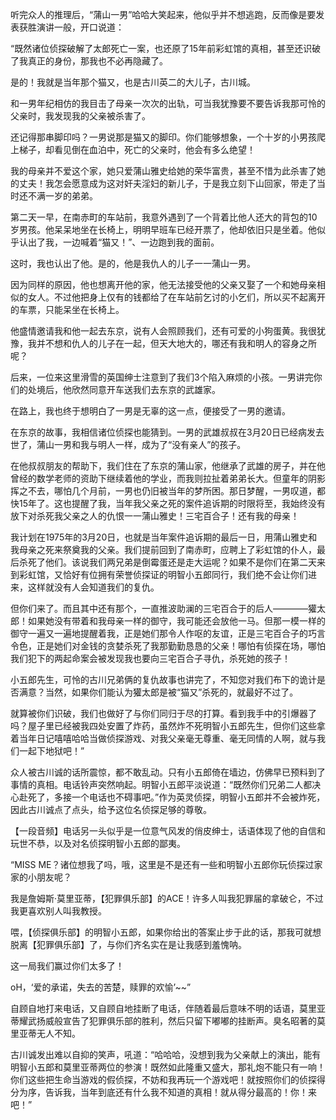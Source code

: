 听完众人的推理后，“蒲山一男”哈哈大笑起来，他似乎并不想逃跑，反而像是要发表获胜演讲一般，开口说道：

“既然诸位侦探破解了太郎死亡一案，也还原了15年前彩虹馆的真相，甚至还识破了我真正的身份，那我也不必再隐藏了。

是的！我就是当年那个猫又，也是古川英二的大儿子，古川城。

和一男年纪相仿的我目击了母亲一次次的出轨，可当我犹豫要不要告诉我那可怜的父亲时，我发现我的父亲被杀害了。

还记得那串脚印吗？一男说那是猫又的脚印。你们能够想象，一个十岁的小男孩爬上梯子，却看见倒在血泊中，死亡的父亲时，他会有多么绝望！

我的母亲并不爱这个家，她只爱蒲山雅史给她的荣华富贵，甚至不惜为此杀害了她的丈夫！我怎会愿意成为这对奸夫淫妇的新儿子，于是我立刻下山回家，带走了当时还不满一岁的弟弟。

第二天一早，在南赤町的车站前，我意外遇到了一个背着比他人还大的背包的10岁男孩。他呆呆地坐在长椅上，明明早班车已经开票了，他却依旧只是坐着。他似乎认出了我，一边喊着“猫又！”、一边跑到我的面前。

这时，我也认出了他。是的，他是我仇人的儿子一一蒲山一男。

因为同样的原因，他也想离开他的家，他无法接受他的父亲又娶了一个和她母亲相似的女人。不过他把身上仅有的钱都给了在车站前乞讨的小乞们，所以买不起离开的车票，只能呆坐在长椅上。

他盛情邀请我和他一起去东京，说有人会照顾我们，还有可爱的小狗蛋黄。我很犹豫，我并不想和仇人的儿子在一起，但天大地大的，哪还有我和明人的容身之所呢？

后来，一位来这里滑雪的英国绅士注意到了我们3个陷入麻烦的小孩。一男讲完你们的处境后，他欣然同意开车送我们去东京的武雄家。

在路上，我也终于想明白了一男是无辜的这一点，便接受了一男的邀请。

在东京的故事，我相信诸位侦探也能猜到。一男的武雄叔叔在3月20日已经病发去世了，蒲山一男和我与明人一样，成为了“没有亲人”的孩子。

在他叔叔朋友的帮助下，我们住在了东京的蒲山家，他继承了武雄的房子，并在他曾经的数学老师的资助下继续着他的学业，而我则拉扯着弟弟长大。但童年的阴影挥之不去，哪怕几个月前，一男也仍旧被当年的梦所困。那日梦醒，一男叹道，都快15年了。这也提醒了我，当年我父亲之死的案件追诉期的时限将至，我始终没有放下对杀死我父亲之人的仇恨一一蒲山雅史！三宅百合子！还有我的母亲！

我计划在1975年的3月20日，也就是当年案件追诉期的最后一日，用蒲山雅史和我母亲之死来祭奠我的父亲。我们提前回到了南赤町，应聘上了彩虹馆的仆人，最后杀死了他们。该说我们两兄弟是倒霉蛋还是走大运呢？如果不是你们在第二天来到彩虹馆，又恰好有位拥有荣誉侦探证的明智小五郎同行，我们绝不会让你们进来，这样就没有人会知道我们的复仇。

但你们来了。而且其中还有那个，一直推波助澜的三宅百合于的后人————獾太郎！如果她没有带着和我母亲一样的御守，我可能还会放他一马。但那一模一样的御守一遍又一遍地提醒着我，正是她们那令人作呕的友谊，正是三宅百合子的巧言令色，正是她们对金钱的贪婪杀死了我那勤勤恳恳的父亲！哪怕有侦探在场，哪怕我们犯下的两起命案会被发现我也要向三宅百合子寻仇，杀死她的孩子！

小五郎先生，可怜的古川兄弟俩的复仇故事也讲完了，不知您对我们布下的诡计是否满意？当然，如果你们能认为獾太郎是被“猫又”杀死的，就最好不过了。

就算被你们识破，我们也做好了与你们同归于尽的打算。看到我手中的引爆器了吗？屋子里已经被我四处安置了炸药，虽然炸不死明智小五郎先生，但你们这些拿着当年日记嘻嘻哈哈当做侦探游戏、对我父亲毫无尊重、毫无同情的人啊，就与我们一起下地狱吧！”

众人被古川诚的话所震惊，都不敢乱动。只有小五郎倚在墙边，仿佛早已预料到了事情的真相。电话铃声突然响起。明智小五郎平淡说道：“既然你们兄弟二人都决心赴死了，多接一个电话也不碍事吧。”作为英灵侦探，明智小五郎并不会被炸死，因此古川诚点了点头，给予这位名侦探足够的尊敬。

【一段音频】电话另一头似乎是一位意气风发的俏皮绅士，话语体现了他的自信和玩世不恭，以及对名侦探明智小五郎的鄙夷。

“MISS ME？诸位想我了吗，哦，这里是不是还有一些和明智小五郎你玩侦探过家家的小朋友呢？

我是詹姆斯·莫里亚蒂，【犯罪俱乐部】的ACE！许多人叫我犯罪届的拿破仑，不过我更喜欢别人叫我教授。

喂，【侦探俱乐部】的明智小五郎，如果你给出的答案止步于此的话，那我可就想脱离【犯罪俱乐部】了，与你们齐名实在是让我感到羞愧呐。

这一局我们赢过你们太多了！

oH，‘爱的承诺，失去的苦楚，赎罪的欢愉’~~”

自顾自地打来电话，又自顾自地挂断了电话，伴随着最后意味不明的话语，莫里亚蒂耀武扬威般宣告了犯罪俱乐部的胜利，然后只留下嘟嘟的挂断声。臭名昭著的莫里亚蒂无人不知。

古川诚发出难以自抑的笑声，吼道：“哈哈哈，没想到我为父亲献上的演出，能有明智小五郎和莫里亚蒂两位的参演！既然如此隆重又盛大，那礼炮不能只有一响！你们这些把生命当游戏的假侦探，不妨和我再玩一个游戏吧！就按照你们的侦探得分为序，告诉我，当年到底还有什么我不知道的真相！就从得分最高的！你！来吧！”